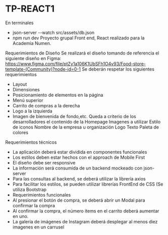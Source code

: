 # TP-REACT1
En terminales
- json-server --watch src/assets/db.json
- npm run dev
Proyecto grupal Front end, React realizado para la Academia Numen.

Requerimientos de Diseño
Se realizará el diseño tomando de referencia el siguiente diseño en Figma: https://www.figma.com/file/ptZy1a106K1UbSFh1O4v93/Food-store-template-(Community)?node-id=0-1
Se deberán respetar los siguientes requerimientos
- Layout
- Dimensiones
- Posicionamiento de elementos en la página
- Menú superior
- Carrito de compras a la derecha
- Logo a la izquierda
- Imagen de bienvenida de fondo,etc.
Queda a criterio de los desarrolladores el contenido de la Homepage
Imagenes a utilizar
Estilo de iconos
Nombre de la empresa u organización
Logo
Texto
Paleta de colores

Requerimientos técnicos
- La aplicación deberá estar dividida en componentes funcionales
- Los estilos deben estar hechos con el approach de Mobile First
- El diseño debe ser responsive
- La información será consumida de un backend mockeado con json-server
- Para las consultas al backend, se deberá utilizar la librería axios
- Para facilitar los estilos, se pueden utilizar librerías FrontEnd de CSS (Se utiliza Bootstrap
- Requerimientos funcionales
- Al presionar el botón de compra, se deberá abrir un Modal para confirmar la compra
- Al confirmar la compra, el número items en el carrito deberá aumentar en uno.
- La galería de imágenes de Instagram deberá desplegar al menos diez imagenes en un carrusel
